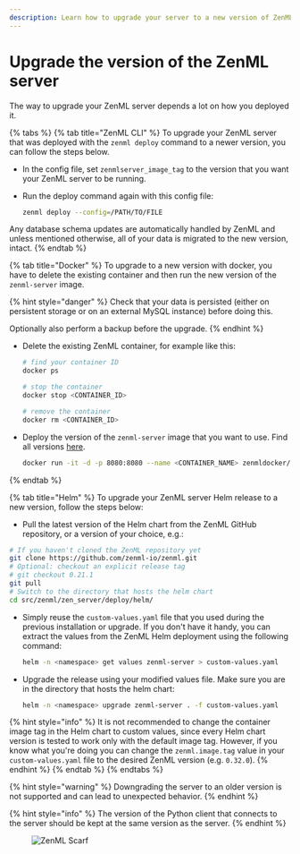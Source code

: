 ```yaml
---
description: Learn how to upgrade your server to a new version of ZenML for the different deployment options.
---
```


# Upgrade the version of the ZenML server

The way to upgrade your ZenML server depends a lot on how you deployed it.

{% tabs %}
{% tab title="ZenML CLI" %}
To upgrade your ZenML server that was deployed with the `zenml deploy` command to a newer version, you can follow the
steps below.

* In the config file, set `zenmlserver_image_tag` to the version that you want your ZenML server to be running.
* Run the deploy command again with this config file:

  ```bash
  zenml deploy --config=/PATH/TO/FILE
  ```

Any database schema updates are automatically handled by ZenML and unless mentioned otherwise, all of your data is
migrated to the new version, intact.
{% endtab %}

{% tab title="Docker" %}
To upgrade to a new version with docker, you have to delete the existing container and then run the new version of
the `zenml-server` image.

{% hint style="danger" %}
Check that your data is persisted (either on persistent storage or on an external MySQL instance) before doing this.

Optionally also perform a backup before the upgrade.
{% endhint %}

* Delete the existing ZenML container, for example like this:

  ```bash
  # find your container ID
  docker ps
  ```

  ```bash
  # stop the container
  docker stop <CONTAINER_ID>

  # remove the container
  docker rm <CONTAINER_ID>
  ```
* Deploy the version of the `zenml-server` image that you want to use. Find all
  versions [here](https://hub.docker.com/r/zenmldocker/zenml-server/tags).

  ```bash
  docker run -it -d -p 8080:8080 --name <CONTAINER_NAME> zenmldocker/zenml-server:<VERSION>
  ```

{% endtab %}

{% tab title="Helm" %}
To upgrade your ZenML server Helm release to a new version, follow the steps below:

* Pull the latest version of the Helm chart from the ZenML GitHub repository, or a version of your choice, e.g.:

```bash
# If you haven't cloned the ZenML repository yet
git clone https://github.com/zenml-io/zenml.git
# Optional: checkout an explicit release tag
# git checkout 0.21.1
git pull
# Switch to the directory that hosts the helm chart
cd src/zenml/zen_server/deploy/helm/
```

* Simply reuse the `custom-values.yaml` file that you used during the previous installation or upgrade. If you don't
  have it handy, you can extract the values from the ZenML Helm deployment using the following command:

  ```bash
  helm -n <namespace> get values zenml-server > custom-values.yaml
  ```
* Upgrade the release using your modified values file. Make sure you are in the directory that hosts the helm chart:

  ```bash
  helm -n <namespace> upgrade zenml-server . -f custom-values.yaml
  ```

{% hint style="info" %}
It is not recommended to change the container image tag in the Helm chart to custom values, since every Helm chart
version is tested to work only with the default image tag. However, if you know what you're doing you can change
the `zenml.image.tag` value in your `custom-values.yaml` file to the desired ZenML version (e.g. `0.32.0`).
{% endhint %}
{% endtab %}
{% endtabs %}

{% hint style="warning" %}
Downgrading the server to an older version is not supported and can lead to unexpected behavior.
{% endhint %}

{% hint style="info" %}
The version of the Python client that connects to the server should be kept at the same version as the server.
{% endhint %}

<!-- For scarf -->
<figure><img alt="ZenML Scarf" referrerpolicy="no-referrer-when-downgrade" src="https://static.scarf.sh/a.png?x-pxid=f0b4f458-0a54-4fcd-aa95-d5ee424815bc" /></figure>
